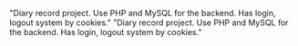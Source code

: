 "Diary record project. Use PHP and MySQL for the backend. Has login, logout system by cookies." 
"Diary record project. Use PHP and MySQL for the backend. Has login, logout system by cookies." 
